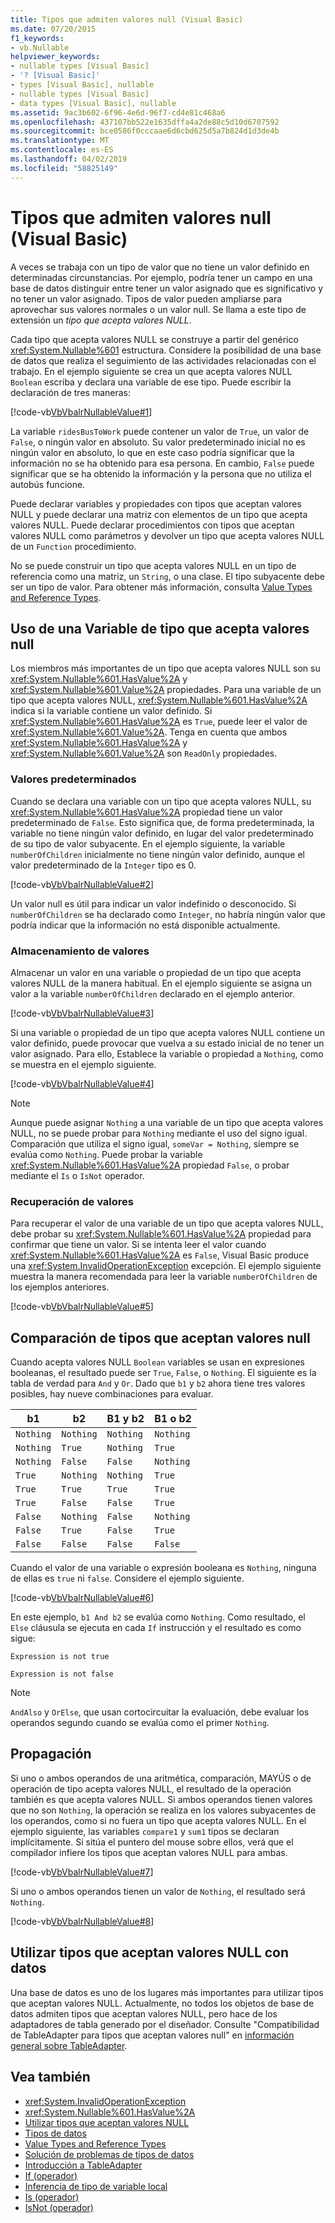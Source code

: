 ```yaml
---
title: Tipos que admiten valores null (Visual Basic)
ms.date: 07/20/2015
f1_keywords:
- vb.Nullable
helpviewer_keywords:
- nullable types [Visual Basic]
- '? [Visual Basic]'
- types [Visual Basic], nullable
- nullable types [Visual Basic]
- data types [Visual Basic], nullable
ms.assetid: 9ac3b602-6f96-4e6d-96f7-cd4e81c468a6
ms.openlocfilehash: 437107bb522e1635dffa4a2de88c5d10d6707592
ms.sourcegitcommit: bce0586f0cccaae6d6cbd625d5a7b824d1d3de4b
ms.translationtype: MT
ms.contentlocale: es-ES
ms.lasthandoff: 04/02/2019
ms.locfileid: "58825149"
---
```

# <a name="nullable-value-types-visual-basic"></a>Tipos que admiten valores null (Visual Basic)
A veces se trabaja con un tipo de valor que no tiene un valor definido en determinadas circunstancias. Por ejemplo, podría tener un campo en una base de datos distinguir entre tener un valor asignado que es significativo y no tener un valor asignado. Tipos de valor pueden ampliarse para aprovechar sus valores normales o un valor null. Se llama a este tipo de extensión un *tipo que acepta valores NULL*.  
  
 Cada tipo que acepta valores NULL se construye a partir del genérico <xref:System.Nullable%601> estructura. Considere la posibilidad de una base de datos que realiza el seguimiento de las actividades relacionadas con el trabajo. En el ejemplo siguiente se crea un que acepta valores NULL `Boolean` escriba y declara una variable de ese tipo. Puede escribir la declaración de tres maneras:  
  
 [!code-vb[VbVbalrNullableValue#1](../../../../../samples/snippets/visualbasic/VS_Snippets_VBCSharp/VbVbalrNullableValue/VB/Class1.vb#1)]  
  
 La variable `ridesBusToWork` puede contener un valor de `True`, un valor de `False`, o ningún valor en absoluto. Su valor predeterminado inicial no es ningún valor en absoluto, lo que en este caso podría significar que la información no se ha obtenido para esa persona. En cambio, `False` puede significar que se ha obtenido la información y la persona que no utiliza el autobús funcione.  
  
 Puede declarar variables y propiedades con tipos que aceptan valores NULL y puede declarar una matriz con elementos de un tipo que acepta valores NULL. Puede declarar procedimientos con tipos que aceptan valores NULL como parámetros y devolver un tipo que acepta valores NULL de un `Function` procedimiento.  
  
 No se puede construir un tipo que acepta valores NULL en un tipo de referencia como una matriz, un `String`, o una clase. El tipo subyacente debe ser un tipo de valor. Para obtener más información, consulta [Value Types and Reference Types](../../../../visual-basic/programming-guide/language-features/data-types/value-types-and-reference-types.md).  
  
## <a name="using-a-nullable-type-variable"></a>Uso de una Variable de tipo que acepta valores null  
 Los miembros más importantes de un tipo que acepta valores NULL son su <xref:System.Nullable%601.HasValue%2A> y <xref:System.Nullable%601.Value%2A> propiedades. Para una variable de un tipo que acepta valores NULL, <xref:System.Nullable%601.HasValue%2A> indica si la variable contiene un valor definido. Si <xref:System.Nullable%601.HasValue%2A> es `True`, puede leer el valor de <xref:System.Nullable%601.Value%2A>. Tenga en cuenta que ambos <xref:System.Nullable%601.HasValue%2A> y <xref:System.Nullable%601.Value%2A> son `ReadOnly` propiedades.  
  
### <a name="default-values"></a>Valores predeterminados  
 Cuando se declara una variable con un tipo que acepta valores NULL, su <xref:System.Nullable%601.HasValue%2A> propiedad tiene un valor predeterminado de `False`. Esto significa que, de forma predeterminada, la variable no tiene ningún valor definido, en lugar del valor predeterminado de su tipo de valor subyacente. En el ejemplo siguiente, la variable `numberOfChildren` inicialmente no tiene ningún valor definido, aunque el valor predeterminado de la `Integer` tipo es 0.  
  
 [!code-vb[VbVbalrNullableValue#2](../../../../../samples/snippets/visualbasic/VS_Snippets_VBCSharp/VbVbalrNullableValue/VB/Class1.vb#2)]  
  
 Un valor null es útil para indicar un valor indefinido o desconocido. Si `numberOfChildren` se ha declarado como `Integer`, no habría ningún valor que podría indicar que la información no está disponible actualmente.  
  
### <a name="storing-values"></a>Almacenamiento de valores  
 Almacenar un valor en una variable o propiedad de un tipo que acepta valores NULL de la manera habitual. En el ejemplo siguiente se asigna un valor a la variable `numberOfChildren` declarado en el ejemplo anterior.  
  
 [!code-vb[VbVbalrNullableValue#3](../../../../../samples/snippets/visualbasic/VS_Snippets_VBCSharp/VbVbalrNullableValue/VB/Class1.vb#3)]  
  
 Si una variable o propiedad de un tipo que acepta valores NULL contiene un valor definido, puede provocar que vuelva a su estado inicial de no tener un valor asignado. Para ello, Establece la variable o propiedad a `Nothing`, como se muestra en el ejemplo siguiente.  
  
 [!code-vb[VbVbalrNullableValue#4](../../../../../samples/snippets/visualbasic/VS_Snippets_VBCSharp/VbVbalrNullableValue/VB/Class1.vb#4)]  
  
> [!NOTE]
>  Aunque puede asignar `Nothing` a una variable de un tipo que acepta valores NULL, no se puede probar para `Nothing` mediante el uso del signo igual. Comparación que utiliza el signo igual, `someVar = Nothing`, siempre se evalúa como `Nothing`. Puede probar la variable <xref:System.Nullable%601.HasValue%2A> propiedad `False`, o probar mediante el `Is` o `IsNot` operador.  
  
### <a name="retrieving-values"></a>Recuperación de valores  
 Para recuperar el valor de una variable de un tipo que acepta valores NULL, debe probar su <xref:System.Nullable%601.HasValue%2A> propiedad para confirmar que tiene un valor. Si se intenta leer el valor cuando <xref:System.Nullable%601.HasValue%2A> es `False`, Visual Basic produce una <xref:System.InvalidOperationException> excepción. El ejemplo siguiente muestra la manera recomendada para leer la variable `numberOfChildren` de los ejemplos anteriores.  
  
 [!code-vb[VbVbalrNullableValue#5](../../../../../samples/snippets/visualbasic/VS_Snippets_VBCSharp/VbVbalrNullableValue/VB/Class1.vb#5)]  
  
## <a name="comparing-nullable-types"></a>Comparación de tipos que aceptan valores null  
 Cuando acepta valores NULL `Boolean` variables se usan en expresiones booleanas, el resultado puede ser `True`, `False`, o `Nothing`. El siguiente es la tabla de verdad para `And` y `Or`. Dado que `b1` y `b2` ahora tiene tres valores posibles, hay nueve combinaciones para evaluar.  
  
|b1|b2|B1 y b2|B1 o b2|  
|--------|--------|---------------|--------------|  
|`Nothing`|`Nothing`|`Nothing`|`Nothing`|  
|`Nothing`|`True`|`Nothing`|`True`|  
|`Nothing`|`False`|`False`|`Nothing`|  
|`True`|`Nothing`|`Nothing`|`True`|  
|`True`|`True`|`True`|`True`|  
|`True`|`False`|`False`|`True`|  
|`False`|`Nothing`|`False`|`Nothing`|  
|`False`|`True`|`False`|`True`|  
|`False`|`False`|`False`|`False`|  
  
 Cuando el valor de una variable o expresión booleana es `Nothing`, ninguna de ellas es `true` ni `false`. Considere el ejemplo siguiente.  
  
 [!code-vb[VbVbalrNullableValue#6](../../../../../samples/snippets/visualbasic/VS_Snippets_VBCSharp/VbVbalrNullableValue/VB/Class1.vb#6)]  
  
 En este ejemplo, `b1 And b2` se evalúa como `Nothing`. Como resultado, el `Else` cláusula se ejecuta en cada `If` instrucción y el resultado es como sigue:  
  
 `Expression is not true`  
  
 `Expression is not false`  
  
> [!NOTE]
>  `AndAlso` y `OrElse`, que usan cortocircuitar la evaluación, debe evaluar los operandos segundo cuando se evalúa como el primer `Nothing`.  
  
## <a name="propagation"></a>Propagación  
 Si uno o ambos operandos de una aritmética, comparación, MAYÚS o de operación de tipo acepta valores NULL, el resultado de la operación también es que acepta valores NULL. Si ambos operandos tienen valores que no son `Nothing`, la operación se realiza en los valores subyacentes de los operandos, como si no fuera un tipo que acepta valores NULL. En el ejemplo siguiente, las variables `compare1` y `sum1` tipos se declaran implícitamente. Si sitúa el puntero del mouse sobre ellos, verá que el compilador infiere los tipos que aceptan valores NULL para ambas.  
  
 [!code-vb[VbVbalrNullableValue#7](../../../../../samples/snippets/visualbasic/VS_Snippets_VBCSharp/VbVbalrNullableValue/VB/Class1.vb#7)]  
  
 Si uno o ambos operandos tienen un valor de `Nothing`, el resultado será `Nothing`.  
  
 [!code-vb[VbVbalrNullableValue#8](../../../../../samples/snippets/visualbasic/VS_Snippets_VBCSharp/VbVbalrNullableValue/VB/Class1.vb#8)]  
  
## <a name="using-nullable-types-with-data"></a>Utilizar tipos que aceptan valores NULL con datos  
 Una base de datos es uno de los lugares más importantes para utilizar tipos que aceptan valores NULL. Actualmente, no todos los objetos de base de datos admiten tipos que aceptan valores NULL, pero hace de los adaptadores de tabla generado por el diseñador. Consulte "Compatibilidad de TableAdapter para tipos que aceptan valores null" en [información general sobre TableAdapter](/visualstudio/data-tools/tableadapter-overview).
  
## <a name="see-also"></a>Vea también

- <xref:System.InvalidOperationException>
- <xref:System.Nullable%601.HasValue%2A>
- [Utilizar tipos que aceptan valores NULL](../../../../csharp/programming-guide/nullable-types/using-nullable-types.md)
- [Tipos de datos](../../../../visual-basic/programming-guide/language-features/data-types/index.md)
- [Value Types and Reference Types](../../../../visual-basic/programming-guide/language-features/data-types/value-types-and-reference-types.md)
- [Solución de problemas de tipos de datos](../../../../visual-basic/programming-guide/language-features/data-types/troubleshooting-data-types.md)
- [Introducción a TableAdapter](/visualstudio/data-tools/tableadapter-overview)
- [If (operador)](../../../../visual-basic/language-reference/operators/if-operator.md)
- [Inferencia de tipo de variable local](../../../../visual-basic/programming-guide/language-features/variables/local-type-inference.md)
- [Is (operador)](../../../../visual-basic/language-reference/operators/is-operator.md)
- [IsNot (operador)](../../../../visual-basic/language-reference/operators/isnot-operator.md)
